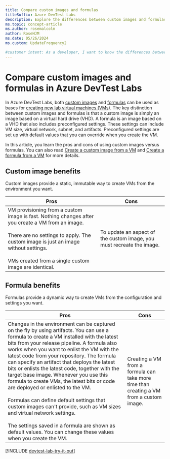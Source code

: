 ```yaml
---
title: Compare custom images and formulas
titleSuffix: Azure DevTest Labs
description: Explore the differences between custom images and formulas as virtual machine (VM) bases so you can decide which one best suits your environment.
ms.topic: concept-article
ms.author: rosemalcolm
author: RoseHJM
ms.date: 05/26/2024
ms.custom: UpdateFrequency2

#customer intent: As a developer, I want to know the differences between custom images and formulas as VM bases so I can choose the best approach for my environment.
---
```


# Compare custom images and formulas in Azure DevTest Labs

In Azure DevTest Labs, both [custom images](devtest-lab-create-template.md) and [formulas](devtest-lab-manage-formulas.md) can be used as bases for [creating new lab virtual machines (VMs)](devtest-lab-add-vm.md). The key distinction between custom images and formulas is that a custom image is simply an image based on a virtual hard drive (VHD). A formula is an image based on a VHD that also includes preconfigured settings. These settings can include VM size, virtual network, subnet, and artifacts. Preconfigured settings are set up with default values that you can override when you create the VM. 

In this article, you learn the pros and cons of using custom images versus formulas. You can also read [Create a custom image from a VM](devtest-lab-create-custom-image-from-vm-using-portal.md) and [Create a formula from a VM](devtest-lab-manage-formulas.md#create-a-formula-from-a-vm) for more details.

## Custom image benefits

Custom images provide a static, immutable way to create VMs from the environment you want. 

|Pros|Cons|
|----|----|
| VM provisioning from a custom image is fast. Nothing changes after you create a VM from an image. <br><br> There are no settings to apply. The custom image is just an image without settings. <br><br> VMs created from a single custom image are identical. | To update an aspect of the custom image, you must recreate the image. |

## Formula benefits
  
Formulas provide a dynamic way to create VMs from the configuration and settings you want.

|Pros|Cons|
|----|----|
| Changes in the environment can be captured on the fly by using artifacts. You can use a formula to create a VM installed with the latest bits from your release pipeline. A formula also works when you want to enlist the VM with the latest code from your repository. The formula can specify an artifact that deploys the latest bits or enlists the latest code, together with the target base image. Whenever you use this formula to create VMs, the latest bits or code are deployed or enlisted to the VM. <br><br> Formulas can define default settings that custom images can't provide, such as VM sizes and virtual network settings. <br><br> The settings saved in a formula are shown as default values. You can change these values when you create the VM. | Creating a VM from a formula can take more time than creating a VM from a custom image. |

[!INCLUDE [devtest-lab-try-it-out](../../includes/devtest-lab-try-it-out.md)]

